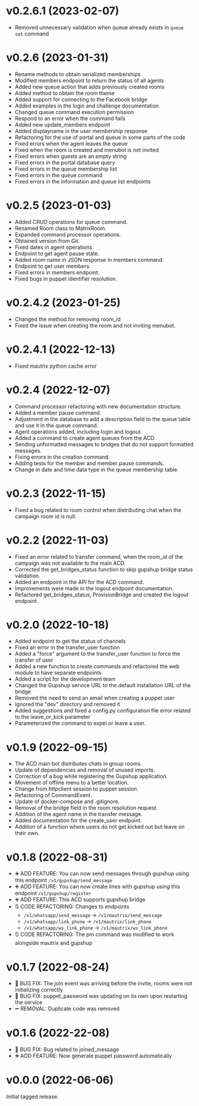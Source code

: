 # v0.2.6.1 (2023-02-07)
- Removed unnecessary validation when queue already exists in `queue set` command

# v0.2.6 (2023-01-31)
- Rename methods to obtain serialized memberships
- Modified members endpoint to return the status of all agents
- Added new queue action that adds previously created rooms
- Added method to obtain the room theme
- Added support for connecting to the Facebook bridge
- Added examples in the login and challenge documentation
- Changed queue command execution permission
- Respond to an error when the command fails
- Added new update_members endpoint
- Added displayname in the user membership response
- Refactoring for the use of portal and queue in some parts of the code
- Fixed errors when the agent leaves the queue
- Fixed when the room is created and menubot is not invited
- Fixed errors when guests are an empty string
- Fixed errors in the portal database query
- Fixed errors in the queue membership list
- Fixed errors in the queue command
- Fixed errors in the information and queue list endpoints

# v0.2.5 (2023-01-03)
- Added CRUD operations for queue command.
- Renamed Room class to MatrixRoom.
- Expanded command processor operations.
- Obtained version from Git.
- Fixed dates in agent operations.
- Endpoint to get agent pause state.
- Added room name in JSON response in members command.
- Endpoint to get user members.
- Fixed errors in members endpoint.
- Fixed bugs in puppet identifier resolution.

# v0.2.4.2 (2023-01-25)
- Changed the method for removing room_id
- Fixed the issue when creating the room and not inviting menubot.

# v0.2.4.1 (2022-12-13)
- Fixed mautrix python cache error

# v0.2.4 (2022-12-07)
- Command processor refactoring with new documentation structure.
- Added a member pause command.
- Adjustment in the database to add a description field to the queue table and use it in the queue command.
- Agent operations added, including login and logout.
- Added a command to create agent queues from the ACD.
- Sending unformatted messages to bridges that do not support formatted messages.
- Fixing errors in the creation command.
- Adding tests for the member and member pause commands.
- Change in date and time data type in the queue membership table.

# v0.2.3 (2022-11-15)
- Fixed a bug related to room control when distributing chat when the campaign room id is null.

# v0.2.2 (2022-11-03)
- Fixed an error related to transfer command, when the room_id of the campaign was not available to the main ACD.
- Corrected the get_bridges_status function to skip gupshup bridge status validation.
- Added an endpoint in the API for the ACD command.
- Improvements were made in the logout endpoint documentation.
- Refactored get_bridges_status, ProvisionBridge and created the logout endpoint.

# v0.2.0 (2022-10-18)
- Added endpoint to get the status of channels
- Fixed an error in the transfer_user function
- Added a "force" argument to the transfer_user function to force the transfer of user
- Added a new function to create commands and refactored the web module to have separate endpoints
- Added a script for the development team
- Changed the Gupshup service URL to the default installation URL of the bridge
- Removed the need to send an email when creating a puppet user
- Ignored the "dev" directory and removed it
- Added suggestions and fixed a config.py configuration file error related to the leave_or_kick parameter
- Parameterized the command to expel or leave a user.


# v0.1.9 (2022-09-15)
- The ACD main bot distributes chats in group rooms.
- Update of dependencies and removal of unused imports.
- Correction of a bug while registering the Gupshup application.
- Movement of offline menu to a better location.
- Change from httpclient session to puppet session.
- Refactoring of CommandEvent.
- Update of docker-compose and .gitignore.
- Removal of the bridge field in the room resolution request.
- Addition of the agent name in the transfer message.
- Added documentation for the create_user endpoint.
- Addition of a function where users do not get kicked out but leave on their own.

# v0.1.8 (2022-08-31)
- ➕ ADD FEATURE: You can now send messages through gupshup using this endpoint `/v1/gupshup/send_message`
- ➕ ADD FEATURE: You can now create lines with gupshup using this endpoint `/v1/gupshup/register`
- ➕ ADD FEATURE: This ACD supports gupshup bridge
- 🔃 CODE REFACTORING: Changes to endpoints
    - `/v1/whatsapp/send_message` -> `/v1/mautrix/send_message`
    - `/v1/whatsapp/link_phone` -> `/v1/mautrix/link_phone`
    - `/v1/whatsapp/ws_link_phone` -> `/v1/mautrix/ws_link_phone`
- 🔃 CODE REFACTORING: The pm command was modified to work alongside mautrix and gupshup

# v0.1.7 (2022-08-24)

- 🐛 BUG FIX: The join event was arriving before the invite, rooms were not initializing correctly
- 🐛 BUG FIX: puppet_password was updating on its own upon restarting the service
- ➖ REMOVAL: Duplicate code was removed
# v0.1.6 (2022-22-08)

- 🐛 BUG FIX: Bug related to joined_message
- ➕ ADD FEATURE: Now generate puppet password automatically

# v0.0.0 (2022-06-06)

Initial tagged release.
